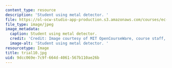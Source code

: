 ```yaml
---
content_type: resource
description: 'Student using metal detector. '
file: https://ol-ocw-studio-app-production.s3.amazonaws.com/courses/ec-s06-design-for-demining-spring-2007/9dcc069e7c9f664d4061567b110ae26b_trial10.jpg
file_type: image/jpeg
image_metadata:
  caption: Student using metal detector.
  credit: 'Credit: Image courtesy of MIT OpenCourseWare, course staff, and students.'
  image-alt: 'Student using metal detector. '
resourcetype: Image
title: trial10.jpg
uid: 9dcc069e-7c9f-664d-4061-567b110ae26b
---
```

